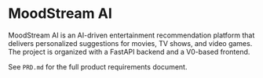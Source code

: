 # MoodStream AI

MoodStream AI is an AI-driven entertainment recommendation platform that delivers personalized suggestions for movies, TV shows, and video games. The project is organized with a FastAPI backend and a V0-based frontend.

See `PRD.md` for the full product requirements document.

